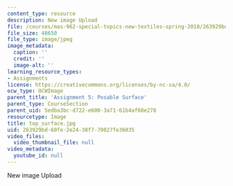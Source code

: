```yaml
---
content_type: resource
description: New image Upload
file: /courses/mas-962-special-topics-new-textiles-spring-2010/263929bd60fe2e2438f770027fe36035_top_surface.jpg
file_size: 48650
file_type: image/jpeg
image_metadata:
  caption: ''
  credit: ''
  image-alt: ''
learning_resource_types:
- Assignments
license: https://creativecommons.org/licenses/by-nc-sa/4.0/
ocw_type: OCWImage
parent_title: 'Assignment 5: Posable Surface'
parent_type: CourseSection
parent_uid: 5edba3bc-d722-e600-3a71-61b4af68e278
resourcetype: Image
title: top_surface.jpg
uid: 263929bd-60fe-2e24-38f7-70027fe36035
video_files:
  video_thumbnail_file: null
video_metadata:
  youtube_id: null
---
```

New image Upload